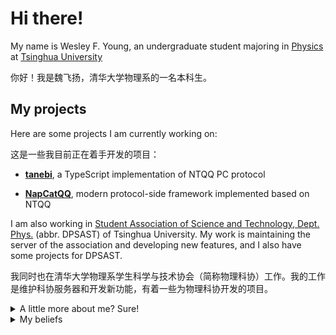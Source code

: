 # Hi there!

My name is Wesley F. Young, an undergraduate student majoring in [Physics](https://www.phys.tsinghua.edu.cn/) at [Tsinghua University](https://www.tsinghua.edu.cn/)

你好！我是魏飞扬，清华大学物理系的一名本科生。

## My projects

Here are some projects I am currently working on:

这是一些我目前正在着手开发的项目：

- [**tanebi**](https://github.com/tanebijs/tanebi), a TypeScript implementation of NTQQ PC protocol

- [**NapCatQQ**](https://github.com/NapNeko/NapCatQQ), modern protocol-side framework implemented based on NTQQ

I am also working in [Student Association of Science and Technology, Dept. Phys.](https://github.com/dpsast) (abbr. DPSAST) of Tsinghua University. My work is maintaining the server of the association and developing new features, and I also have some projects for DPSAST.

我同时也在清华大学物理系学生科学与技术协会（简称物理科协）工作。我的工作是维护科协服务器和开发新功能，有着一些为物理科协开发的项目。

<details>
<summary>A little more about me? Sure!</summary>

- The anime character in my avatar is Cecilia from comic & TV anime [_Saint Cecilia and Pastor Lawrence_](https://shiroseijyo-anime.com/).

  我头像上的动漫角色是塞西莉亚，来自漫画 & TV 动画《白圣女与黑牧师》。

- The first programming language I learned is Visual Basic. 

  我第一门学习的编程语言是 Visual Basic。
</details>

<details>
<summary>My beliefs</summary>

- AI is to assist human beings, not to replace them. AI is intended to complete repetitive and boring tasks (such as coding, lol), and to ensure that human beings can focus on more creative and meaningful work.

  AI 是为了辅助人类，而不是取代人类。AI 的目的是完成重复乏味的工作（比如写代码），从而保证人类能集中精力完成更有创造力和意义的工作。

- I prefer to bother myself rather than others. If I can solve a problem by myself, I will try my best to do it.

  我更愿意自己麻烦自己，而不是麻烦别人。如果我能自己解决一个问题，我会尽力去做。

- JavaScript (TypeScript / ECMAScript) is a 'full-stack' language, which can power both frontend and backend.

  JavaScript（或者说 TypeScript、ECMAScript）是一门能同时驱动前端和后端的“全栈”语言。

- Open-source software is the future. Not only free, but also more secure and reliable.

  开源软件是我们的未来。它们不仅免费，而且更加安全可靠。

- Documentation is as important as code. At least, you code because someone else is going to use it.

  文档和代码同等重要。至少，你写代码是因为有人要用它。

- Users know users best. You develop it? You use it.

  用户最了解用户。开发者有义务使用自己的产品。

- Communities should not expect that big companies will listen to them. When a company did something wrong, instead of correcting it, the community should just find another way to solve the problem. Let the market give the company a lesson.

  社区不应该寄希望于大公司听取他们的意见。当一个公司做错了事，社区与其尝试纠正，不如寻找其他解决问题的途径。市场会给公司一个教训。

- For a university, the best way to teach is to let students just do it, but always acts as a rescue helicopter hovering over them.

  对于大学而言，最好的教学方式是让学生自己去做，但始终作为一架直升机悬在他们上空，以备支援。
  </details>